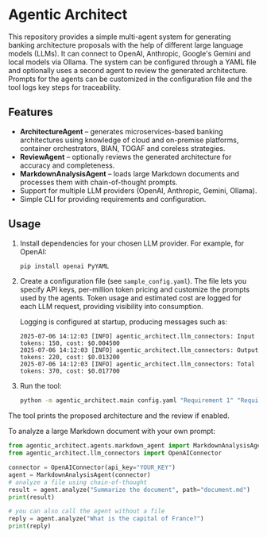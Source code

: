 # Agentic Architect

This repository provides a simple multi-agent system for generating banking
architecture proposals with the help of different large language models (LLMs).
It can connect to OpenAI, Anthropic, Google's Gemini and local models via
Ollama. The system can be configured through a YAML file and optionally uses a
second agent to review the generated architecture. Prompts for the agents
can be customized in the configuration file and the tool logs key steps
for traceability.

## Features

- **ArchitectureAgent** – generates microservices-based banking architectures
  using knowledge of cloud and on-premise platforms, container orchestrators,
  BIAN, TOGAF and coreless strategies.
- **ReviewAgent** – optionally reviews the generated architecture for accuracy
  and completeness.
- **MarkdownAnalysisAgent** – loads large Markdown documents and processes them
  with chain-of-thought prompts.
- Support for multiple LLM providers (OpenAI, Anthropic, Gemini, Ollama).
- Simple CLI for providing requirements and configuration.

## Usage

1. Install dependencies for your chosen LLM provider. For example, for OpenAI:
   ```bash
   pip install openai PyYAML
   ```
2. Create a configuration file (see `sample_config.yaml`). The file
   lets you specify API keys, per-million token pricing and customize
   the prompts used by the agents. Token usage and estimated cost are
   logged for each LLM request, providing visibility into consumption.

   Logging is configured at startup, producing messages such as:
   ```
   2025-07-06 14:12:03 [INFO] agentic_architect.llm_connectors: Input tokens: 150, cost: $0.004500
   2025-07-06 14:12:03 [INFO] agentic_architect.llm_connectors: Output tokens: 220, cost: $0.013200
   2025-07-06 14:12:03 [INFO] agentic_architect.llm_connectors: Total tokens: 370, cost: $0.017700
   ```

3. Run the tool:
   ```bash
   python -m agentic_architect.main config.yaml "Requirement 1" "Requirement 2"
   ```

The tool prints the proposed architecture and the review if enabled.

To analyze a large Markdown document with your own prompt:

```python
from agentic_architect.agents.markdown_agent import MarkdownAnalysisAgent
from agentic_architect.llm_connectors import OpenAIConnector

connector = OpenAIConnector(api_key="YOUR_KEY")
agent = MarkdownAnalysisAgent(connector)
# analyze a file using chain-of-thought
result = agent.analyze("Summarize the document", path="document.md")
print(result)

# you can also call the agent without a file
reply = agent.analyze("What is the capital of France?")
print(reply)
```
